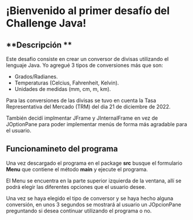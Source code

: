 # **¡Bienvenido al primer desafío del Challenge Java!**
## **Descripción **
Este desafio consiste en crear un conversor de divisas utilizando el lenguaje Java.
Yo agregué 3 tipos de conversiones más que son:
- Grados/Radianes.
- Temperaturas (Celcius, Fahrenheit, Kelvin).
- Unidades de medidas (mm, cm, m, km).

Para las conversiones de las divisas se tuvo en cuenta la Tasa Representativa del Mercado (TRM) del dia 21 de diciembre de 2022.

También decidí implmentar JFrame y JInternalFrame en vez de JOptionPane para poder implementar menús de forma más agradable para el usuario.

## **Funcionamineto del programa**
Una vez descargado el programa en el package **src** busque el formulario **Menu** que contiene el método **main** y ejecute el programa.

El Menu se encuentra en la parte superior izquierda de la ventana, allí se podrá elegir las diferentes opciones que el usuario desee.

Una vez se haya elegido el tipo de conversor y se haya hecho alguna conversión, en unos 3 segundos se mostrará al usuario un JOpcionPane preguntando si desea continuar utilizando el programa o no.